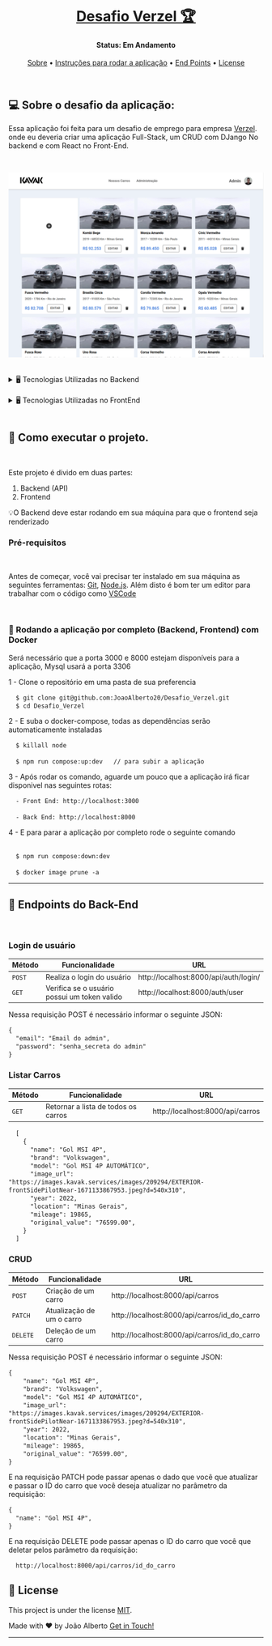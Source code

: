<h1 align="center">
    <a href="#"> Desafio Verzel 🏆</a>
</h1>

<h4 align="center">
	 Status: Em Andamento
</h4>

<p align="center">
 <a href="#about">Sobre</a> •
 <a href="#instruções">Instruções para rodar a aplicação</a> •
 <a href="#endPoints">End Points</a> •
 <a href="#license">License</a>
</p>

<br />
<div id="about" />

## 💻 Sobre o desafio da aplicação:

Essa aplicação foi feita para um desafio de emprego para empresa [Verzel](https://verzel.com.br/). onde eu deveria criar uma aplicação Full-Stack, um CRUD com DJango No backend e com React no Front-End.

<br />

![Preview](./images/captura.png)

<br />

<details>
  <summary> 🖥️ Tecnologias Utilizadas no Backend</summary>
   <br />

   - PYTHON
   - DJANGO
   - DJANGO_RESTFRAMEWORK_SIMPLE_JWT
   - MYSQL
   - Docker
   - Jsonwebtoken

</details>
<br />
<details>
  <summary> 🖥️ Tecnologias Utilizadas no FrontEnd</summary>
   <br />

   - Next js
   - Typescript
   - SASS
   - Docker
   - Axios
   - Yup
   - React hook form
   - ESLint

</details>

<br />

<div id="instruções" />

## 🚀 Como executar o projeto.

<br />

Este projeto é divido em duas partes:
1. Backend (API)
2. Frontend

💡O Backend deve estar rodando em sua máquina para que o frontend seja renderizado

### Pré-requisitos

<br />

Antes de começar, você vai precisar ter instalado em sua máquina as seguintes ferramentas:
[Git](https://git-scm.com), [Node.js](https://nodejs.org/en/).
Além disto é bom ter um editor para trabalhar com o código como [VSCode](https://code.visualstudio.com/)

<br />

### 🎲 Rodando a aplicação por completo (Backend, Frontend) com Docker

Será necessário que a porta 3000 e 8000 estejam disponíveis para a aplicação, Mysql usará a porta 3306 

1 - Clone o repositório em uma pasta de sua preferencia 
```
  $ git clone git@github.com:JoaoAlberto20/Desafio_Verzel.git
  $ cd Desafio_Verzel
```
2 - E suba o docker-compose, todas as dependências serão automaticamente instaladas
```
  $ killall node
  
  $ npm run compose:up:dev   // para subir a aplicação

```
3 - Após rodar os comando, aguarde um pouco que a aplicação irá ficar disponivel nas seguintes rotas:

```
  - Front End: http://localhost:3000

  - Back End: http://localhost:8000

```

4 - E para parar a aplicação por completo  rode o seguinte comando 

```

  $ npm run compose:down:dev

  $ docker image prune -a

```
---

<div id="endPoints" />

## 🎲 Endpoints do Back-End

<br />

### Login de usuário

| Método | Funcionalidade | URL |
|---|---|---|
| `POST` | Realiza o login do usuário | http://localhost:8000/api/auth/login/ |
| `GET` | Verifica se o usuário possui um token valido | http://localhost:8000/auth/user |

Nessa requisição POST é necessário informar o seguinte JSON:

```
{
  "email": "Email do admin",
  "password": "senha_secreta do admin"
}

```

### Listar Carros

| Método | Funcionalidade | URL |
|---|---|---|
| `GET` | Retornar a lista de todos os carros | http://localhost:8000/api/carros |

```
  [
    {
      "name": "Gol MSI 4P",
      "brand": "Volkswagen",
      "model": "Gol MSI 4P AUTOMÁTICO",
      "image_url": "https://images.kavak.services/images/209294/EXTERIOR-frontSidePilotNear-1671133867953.jpeg?d=540x310",
      "year": 2022,
      "location": "Minas Gerais",
      "mileage": 19865,
      "original_value": "76599.00",
    }
  ]

```

### CRUD

| Método | Funcionalidade | URL |
|---|---|---|
| `POST` | Criação de um carro | http://localhost:8000/api/carros |
| `PATCH` | Atualização de um o carro | http://localhost:8000/api/carros/id_do_carro |
| `DELETE` | Deleção de um carro | http://localhost:8000/api/carros/id_do_carro |

Nessa requisição POST é necessário informar o seguinte JSON: 

```
{
	"name": "Gol MSI 4P",
	"brand": "Volkswagen",
	"model": "Gol MSI 4P AUTOMÁTICO",
	"image_url": "https://images.kavak.services/images/209294/EXTERIOR-frontSidePilotNear-1671133867953.jpeg?d=540x310",
	"year": 2022,
	"location": "Minas Gerais",
	"mileage": 19865,
	"original_value": "76599.00",
}

```

E na requisição PATCH pode passar apenas o dado que você que atualizar  e passar o ID do carro que você deseja atualizar no parâmetro da requisição:

```
{
  "name": "Gol MSI 4P",
}

```

E na requisição DELETE pode passar apenas o ID do carro que você que deletar pelos parâmetro da requisição:

```
  http://localhost:8000/api/carros/id_do_carro

```

<div id="license" />

## 📝 License

This project is under the license [MIT](./LICENSE).

Made with ❤️ by João Alberto [Get in Touch!](https://www.linkedin.com/in/joaoalbertosvcode)

---